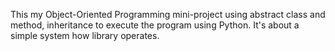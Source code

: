 This my Object-Oriented Programming mini-project using abstract class and method, inheritance to execute the program using Python. It's about a simple system how library operates.
